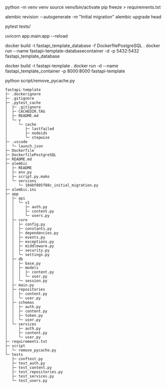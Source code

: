 python -m venv venv
source venv/bin/activate
pip freeze > requirements.txt

alembic revision --autogenerate -m "Initial migration"
alembic upgrade head

pytest tests/

uvicorn app.main:app --reload




docker build -t fastapi_template_database -f DockerfilePostgreSQL .
docker run --name fastapi-template-databasecontainer -d -p 5432:5432 fastapi_template_database


docker build -t fastapi-template .
docker run -d --name fastapi_template_container -p 8000:8000 fastapi-template

python script/remove_pycache.py




```
fastapi-template
├─ .dockerignore
├─ .gitignore
├─ .pytest_cache
│  ├─ .gitignore
│  ├─ CACHEDIR.TAG
│  ├─ README.md
│  └─ v
│     └─ cache
│        ├─ lastfailed
│        ├─ nodeids
│        └─ stepwise
├─ .vscode
│  └─ launch.json
├─ Dockerfile
├─ DockerfilePostgreSQL
├─ README.md
├─ alembic
│  ├─ README
│  ├─ env.py
│  ├─ script.py.mako
│  └─ versions
│     └─ 104bf085f88c_initial_migration.py
├─ alembic.ini
├─ app
│  ├─ api
│  │  └─ v1
│  │     ├─ auth.py
│  │     ├─ content.py
│  │     └─ users.py
│  ├─ core
│  │  ├─ config.py
│  │  ├─ constants.py
│  │  ├─ dependencies.py
│  │  ├─ events.py
│  │  ├─ exceptions.py
│  │  ├─ middleware.py
│  │  ├─ security.py
│  │  └─ settings.py
│  ├─ db
│  │  ├─ base.py
│  │  ├─ models
│  │  │  ├─ content.py
│  │  │  └─ user.py
│  │  └─ session.py
│  ├─ main.py
│  ├─ repositories
│  │  ├─ content.py
│  │  └─ user.py
│  ├─ schemas
│  │  ├─ auth.py
│  │  ├─ content.py
│  │  ├─ token.py
│  │  └─ user.py
│  └─ services
│     ├─ auth.py
│     ├─ content.py
│     └─ user.py
├─ requirements.txt
├─ script
│  └─ remove_pycache.py
└─ tests
   ├─ conftest.py
   ├─ test_auth.py
   ├─ test_content.py
   ├─ test_repositories.py
   ├─ test_services.py
   └─ test_users.py

```